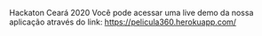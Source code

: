 Hackaton Ceará 2020
Você pode acessar uma live demo da nossa aplicação através do link:
https://pelicula360.herokuapp.com/
